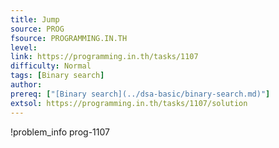 ```yaml
---
title: Jump
source: PROG
fsource: PROGRAMMING.IN.TH
level:
link: https://programming.in.th/tasks/1107
difficulty: Normal
tags: [Binary search]
author: 
prereq: ["[Binary search](../dsa-basic/binary-search.md)"]
extsol: https://programming.in.th/tasks/1107/solution
---
```


!problem_info prog-1107
